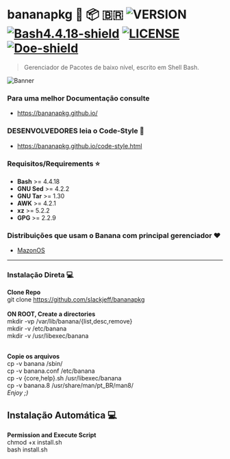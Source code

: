 # bananapkg :banana: :package: 🇧🇷 ![VERSION](https://img.shields.io/badge/Vers%C3%A3o-2.2.4.6__bealtifulbrown-red.svg) [![Bash4.4.18-shield]](http://tldp.org/LDP/abs/html/bashver4.html#AEN21220) [![LICENSE](https://img.shields.io/badge/Licen%C3%A7a-MIT-brightgreen.svg)](https://github.com/slackjeff/bananapkg/blob/master/LICENSE) [![Doe-shield]](https://slackjeff.com.br/doacao/)

> Gerenciador de Pacotes de baixo nível, escrito em Shell Bash.
 
![Banner]

### Para uma melhor Documentação consulte
* https://bananapkg.github.io/

### DESENVOLVEDORES leia o Code-Style :ledger:
* https://bananapkg.github.io/code-style.html

### Requisitos/Requirements :star:
* **Bash** >= 4.4.18 <br/>
* **GNU Sed** >= 4.2.2<br/>
* **GNU Tar** >= 1.30<br/>
* **AWK** >= 4.2.1<br/>
* **xz** >= 5.2.2<br/>
* **GPG** >= 2.2.9<br/>

### Distribuições que usam o Banana com principal gerenciador :heart:
* [MazonOS](http://mazonos.com/pt/{target="_blank"})

----

### Instalação Direta :computer:
**Clone Repo**<br/>
git clone https://github.com/slackjeff/bananapkg<br/>
<br/>
**ON ROOT, Create a directories**<br/>
mkdir -vp /var/lib/banana/{list,desc,remove}<br/>
mkdir -v /etc/banana<br/>
mkdir -v /usr/libexec/banana<br/>
<br/>

**Copie os arquivos**<br/>
cp -v banana /sbin/<br/>
cp -v banana.conf /etc/banana<br/>
cp -v {core,help}.sh /usr/libexec/banana<br/>
cp -v banana.8 /usr/share/man/pt_BR/man8/<br/>
*Enjoy ;)*

## Instalação Automática :computer:
**Permission and Execute Script**<br>
chmod +x install.sh<br>
bash install.sh

[Banner]: https://raw.githubusercontent.com/slackjeff/bananapkg/master/imgs/banners/bananabanner.png
[Bash4.4.18-shield]: https://img.shields.io/badge/Bash-4.4.18%2B-brightgreen.svg "Bash 4.4.18 Ou superior"
[Doe-shield]: https://img.shields.io/badge/Doe-Pagseguro-red.svg
